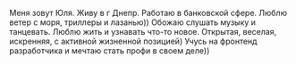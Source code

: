 Меня зовут Юля. Живу в г Днепр. Работаю в банковской сфере.
Люблю ветер с моря, триллеры и лазанью)) Обожаю слушать музыку и танцевать. Люблю жить и узнавать что-то новое.
Открытая, веселая, искренняя, с активной жизненной позицией)
Учусь на фронтенд разработчика и мечтаю стать профи в своем деле))